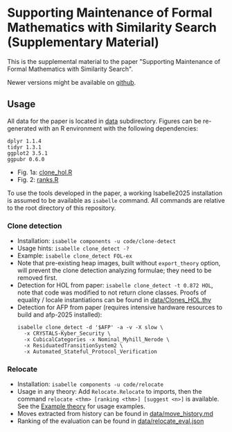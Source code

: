 # Supporting Maintenance of Formal Mathematics with Similarity Search (Supplementary Material)
This is the supplemental material to the paper
  "Supporting Maintenance of Formal Mathematics with Similarity Search".

Newer versions might be available on [github](https://github.com/Dacit/maintenance-similarity-search).

## Usage
All data for the paper is located in [data](./data) subdirectory.
Figures can be re-generated with an R environment with the following dependencies:
```
dplyr 1.1.4
tidyr 1.3.1
ggplot2 3.5.1
ggpubr 0.6.0
```
- Fig. 1a: [clone_hol.R](./clone_hol.R)
- Fig. 2: [ranks.R](./ranks.R)

To use the tools developed in the paper,
a working Isabelle2025 installation is assumed to be available as `isabelle` command.
All commands are relative to the root directory of this repository.

### Clone detection
- Installation: `isabelle components -u code/clone-detect`
- Usage hints: `isabelle clone_detect -?`
- Example: `isabelle clone_detect FOL-ex`
- Note that pre-existing heap images, built without `export_theory` option,
  will prevent the clone detection analyzing formulae; they need to be removed first.
- Detection for HOL from paper: `isabelle clone_detect -t 0.872 HOL`,
  note that code was modified to not return clone classes.
  Proofs of equality / locale instantiations can be found in [data/Clones_HOL.thy](./data/Clones_HOL.thy)
- Detection for AFP from paper
  (requires intensive hardware resources to build and afp-2025 installed):
  ```
  isabelle clone_detect -d '$AFP' -a -v -X slow \
    -x CRYSTALS-Kyber_Security \
    -x CubicalCategories -x Nominal_Myhill_Nerode \
    -x ResiduatedTransitionSystem2 \
    -x Automated_Stateful_Protocol_Verification
  ```

### Relocate
- Installation: `isabelle components -u code/relocate`
- Usage in any theory: Add `Relocate.Relocate` to imports,
  then the command `relocate <thm> [ranking <thm>] [suggest <n>]` is available.
  See the [Example theory](./code/relocate/Example.thy) for usage examples.
- Moves extracted from history can be found in [data/move_history.md](./data/relocate_history.md)
- Ranking of the evaluation can be found in [data/relocate_eval.json](./data/relocate_eval.json)